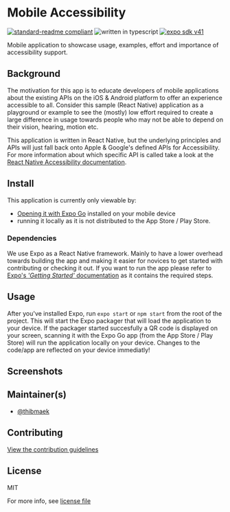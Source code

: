 # Mobile Accessibility

<!-- Banner & Badges. Badges should have newlines -->
[![standard-readme compliant](https://img.shields.io/badge/readme%20style-standard-brightgreen.svg?style=flat-square)](https://github.com/RichardLitt/standard-readme)
![written in typescript](https://img.shields.io/badge/language-typescript-blue.svg?style=flat-square)
[![expo sdk v41](https://img.shields.io/badge/expo%20sdk-41-4630EB.svg?style=flat-square)](exp://exp.host/@itpocket/mobile-accessibility)

Mobile application to showcase usage, examples, effort and importance of accessibility support.

## Background

The motivation for this app is to educate developers of mobile applications about the existing APIs on the iOS & Android platform to offer an experience accessible to all. Consider this sample (React Native) application as a playground or example to see the (mostly) low effort required to create a large difference in usage towards people who may not be able to depend on their vision, hearing, motion etc.

This application is written in React Native, but the underlying principles and APIs will just fall back onto Apple & Google's defined APIs for Accessibility. For more information about which specific API is called take a look at the [React Native Accessibility documentation](https://reactnative.dev/docs/accessibility).

## Install

This application is currently only viewable by:

- [Opening it with Expo Go](exp://exp.host/@itpocket/mobile-accessibility) installed on your mobile device
- running it locally as it is not distributed to the App Store / Play Store.

### Dependencies

We use Expo as a React Native framework. Mainly to have a lower overhead towards building the app and making it easier for novices to get started with contributing or checking it out. If you want to run the app please refer to [Expo's _'Getting Started'_ documentation](https://docs.expo.io/get-started/installation/) as it contains the required steps.

## Usage

After you've installed Expo, run `expo start` or `npm start` from the root of the project. This will start the Expo packager that will load the application to your device.
If the packager started succesfully a QR code is displayed on your screen, scanning it with the Expo Go app (from the App Store / Play Store) will run the application locally on your device. Changes to the code/app are reflected on your device immediatly!

## Screenshots

## Maintainer(s)

- [@thibmaek](https://github.com/thibmaek)

## Contributing

[View the contribution guidelines](https://github.com/inthepocket/mobile-accessibility/blob/main/.github/CONTRIBUTING.md)

## License

MIT

For more info, see [license file](https://github.com/inthepocket/mobile-accessibility/blob/main/LICENSE)

